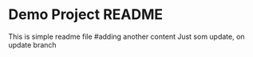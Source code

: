 # Demo Project README
This is simple readme file
#adding another content
Just som update, on update branch
